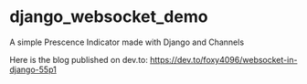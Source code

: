 # django_websocket_demo
A simple Prescence Indicator made with Django and Channels

Here is the blog published on dev.to: https://dev.to/foxy4096/websocket-in-django-55p1
